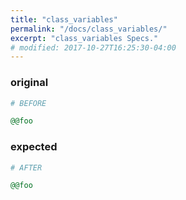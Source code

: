```yaml
---
title: "class_variables"
permalink: "/docs/class_variables/"
excerpt: "class_variables Specs."
# modified: 2017-10-27T16:25:30-04:00
---
```

### original
```ruby
# BEFORE

@@foo

```
### expected
```ruby
# AFTER

@@foo
```
